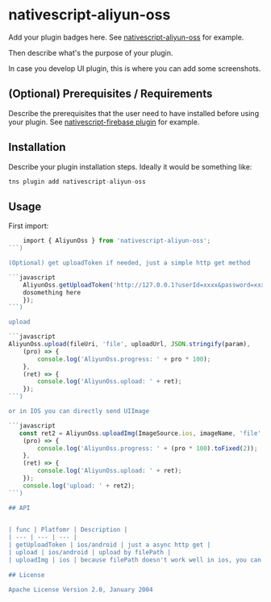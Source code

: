 # nativescript-aliyun-oss

Add your plugin badges here. See [nativescript-aliyun-oss](https://github.com/xushsh163/nativescript-aliyun-oss) for example.

Then describe what's the purpose of your plugin. 

In case you develop UI plugin, this is where you can add some screenshots.

## (Optional) Prerequisites / Requirements

Describe the prerequisites that the user need to have installed before using your plugin. See [nativescript-firebase plugin](https://github.com/eddyverbruggen/nativescript-plugin-firebase) for example.

## Installation

Describe your plugin installation steps. Ideally it would be something like:

```javascript
tns plugin add nativescript-aliyun-oss
```

## Usage 

First import:
	
```javascript
    import { AliyunOss } from 'nativescript-aliyun-oss';
```)

(Optional) get uploadToken if needed, just a simple http get method

```javascript
    AliyunOss.getUploadToken('http://127.0.0.1?userId=xxxx&password=xxx', (ret) => {
  	dosomething here
    });
```)

upload

```javascript
AliyunOss.upload(fileUri, 'file', uploadUrl, JSON.stringify(param),
	(pro) => {
	    console.log('AliyunOss.progress: ' + pro * 100);
	},
	(ret) => {
	    console.log('AliyunOss.upload: ' + ret);
	});
```)

or in IOS you can directly send UIImage

```javascript
   const ret2 = AliyunOss.uploadImg(ImageSource.ios, imageName, 'file', uploadUrl, JSON.stringify(param),
	(pro) => {
	    console.log('AliyunOss.progress: ' + (pro * 100).toFixed(2));
	},
	(ret) => {
	    console.log('AliyunOss.upload: ' + ret);
	});
    console.log('upload: ' + ret2);
```)

## API

    
| func | Platfomr | Description |
| --- | --- | --- |
| getUploadToken | ios/android | just a async http get |
| upload | ios/android | upload by filePath |
| uploadImg | ios | because filePath doesn't work well in ios, you can use this directly uploading UIImage |
    
## License

Apache License Version 2.0, January 2004
